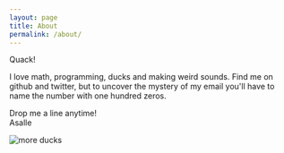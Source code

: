 ```yaml
---
layout: page
title: About
permalink: /about/
---
```


Quack!

I love math, programming, ducks and making weird sounds.
Find me on github and twitter, but to uncover the mystery of my email you'll
have to name the number with one hundred zeros.

Drop me a line anytime!  
Asalle

![more ducks]({{site.baseurl}}/assets/duck.png)
